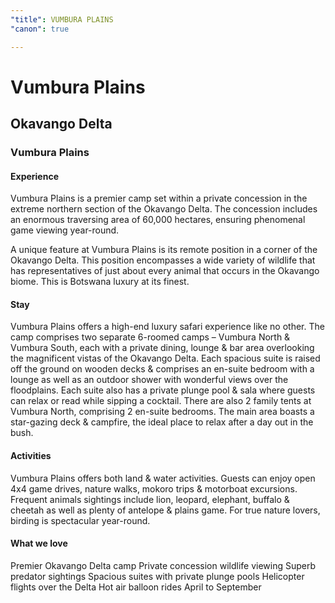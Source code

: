 ```yaml
---
"title": VUMBURA PLAINS
"canon": true

---
```


# Vumbura Plains
## Okavango Delta
### Vumbura Plains

#### Experience
Vumbura Plains is a premier camp set within a private concession in the extreme northern section of the Okavango Delta.  The concession includes an enormous traversing area of 60,000 hectares, ensuring phenomenal game viewing year-round.

A unique feature at Vumbura Plains is its remote position in a corner of the Okavango Delta.  This position encompasses a wide variety of wildlife that has representatives of just about every animal that occurs in the Okavango biome.
This is Botswana luxury at its finest.

#### Stay
Vumbura Plains offers a high-end luxury safari experience like no other.  The camp comprises two separate 6-roomed camps – Vumbura North &amp; Vumbura South, each with a private dining, lounge &amp; bar area overlooking the magnificent vistas of the Okavango Delta.
Each spacious suite is raised off the ground on wooden decks &amp; comprises an en-suite bedroom with a lounge as well as an outdoor shower with wonderful views over the floodplains.  Each suite also has a private plunge pool &amp; sala where guests can relax or read while sipping a cocktail.
There are also 2 family tents at Vumbura North, comprising 2 en-suite bedrooms.
The main area boasts a star-gazing deck &amp; campfire, the ideal place to relax after a day out in the bush.

#### Activities
Vumbura Plains offers both land &amp; water activities.  Guests can enjoy open 4x4 game drives, nature walks, mokoro trips &amp; motorboat excursions.  
Frequent animals sightings include lion, leopard, elephant, buffalo &amp; cheetah as well as plenty of antelope &amp; plains game.  For true nature lovers, birding is spectacular year-round.


#### What we love
Premier Okavango Delta camp
Private concession wildlife viewing
Superb predator sightings
Spacious suites with private plunge pools
Helicopter flights over the Delta
Hot air balloon rides April to September